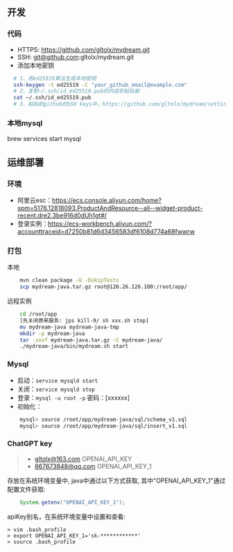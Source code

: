 ## 开发
### 代码
+ HTTPS: https://github.com/gltolx/mydream.git
+ SSH: git@github.com:gltolx/mydream.git
+ 添加本地密钥
```sh
  # 1、用ed25519算法生成本地密钥
  ssh-keygen -t ed25519 -C "your_github_email@example.com"
  # 2、复制~/.ssh/id_ed25519.pub的内容到粘贴板
  cat ~/.ssh/id_ed25519.pub
  # 3、粘贴到github的SSH keys中，https://github.com/gltolx/mydream/settings/keys/new
```
### 本地mysql
brew services start mysql

## 运维部署
### 环境
+ 阿里云esc：https://ecs.console.aliyun.com/home?spm=5176.12818093.ProductAndResource--ali--widget-product-recent.dre2.3be916d0dUh1gt#/
+ 登录实例：https://ecs-workbench.aliyun.com/?accounttraceid=d7250b81d6d3456583df6108d774a68fwwrw


### 打包
本地
```sh
    mvn clean package -U -DskipTests
    scp mydream-java.tar.gz root@120.26.126.100:/root/app/
```
远程实例
```sh
    cd /root/app
    [先关闭原来服务: jps kill-9/ sh xxx.sh stop]
    mv mydream-java mydream-java-tmp
    mkdir -p mydream-java
    tar -zxvf mydream-java.tar.gz -C mydream-java/
    ./mydream-java/bin/mydream.sh start
```

### Mysql
+ 启动：`service mysqld start`
+ 关闭：`service mysqld stop`
+ 登录：`mysql -u root -p` 密码：[xxxxxx]
+ 初始化：
```sh
    mysql> source /root/app/mydream-java/sql/schema_v1.sql
    mysql> source /root/app/mydream-java/sql/insert_v1.sql
```

### ChatGPT key 
> - gltolx@163.com OPENAI_API_KEY 
> - 867673848@qq.com OPENAI_API_KEY_1

存放在系统环境变量中, java中通过以下方式获取, 其中"OPENAI_API_KEY_1"通过配置文件获取:
```java
    System.getenv("OPENAI_API_KEY_1");
```
apiKey别名，在系统环境变量中设置和查看:
```shell
> vim .bash_profile
> export OPENAI_API_KEY_1='sk-************'
> source .bash_profile 
```

